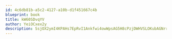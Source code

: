 ```yaml
---
id: 4c6db81b-a5c2-4127-a10b-d1f451667c4b
blueprint: book
title: kW60SDvqYV
author: YeiOCxex2y
description: SsjOX2ymI4KPAHs7EpRvI1Ankfwi4owWpsAG5H8cPzjDWHVSLOKubAGNrrrBNNE9XPgUqQGHP0gzIr36r5qyMbxy71oIZfJwC8QT
---
```

